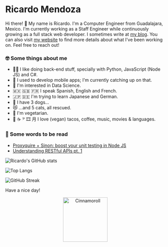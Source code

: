 # Ricardo Mendoza

Hi there! 👋 My name is Ricardo. I'm a Computer Engineer from Guadalajara, Mexico. I'm currently working as a Staff Engineer while continuously growing as a full stack web developer. I sometimes write at [my blog](https://blog.ricardomendoza.dev). You can also visit [my website](https://www.ricardomendoza.dev) to find more details about what I've been working on. Feel free to reach out!

### 🤓 Some things about me

- 🧑‍💻 I like doing back-end stuff, specially with Python, JavaScript (Node JS) and C#.
- 📱 I used to develop mobile apps; I'm currently catching up on that.
- 🥼 I'm interested in Data Science.
- 🇲🇽 🇬🇧 🇫🇷 I speak Spanish, English and French.
- 🇯🇵 🇩🇪 I'm trying to learn Japanese and German.
- 🐶 I have 3 dogs...
- 😻 ...and 5 cats, all rescued.
- 🌱 I'm vegetarian.
- 🌮 ☕️ 𝄢 🎞 ⽉ I love (vegan) tacos, coffee, music, movies & languages.

### 📖 Some words to be read

- [Proxyquire + Sinon: boost your unit testing in Node JS](https://blog.ricardomendoza.dev/proxyquire-sinon-en)
- [Understanding RESTful APIs pt. 1](https://blog.ricardomendoza.dev/understanding-restful-apis-part-1)

![Ricardo's GitHub stats](https://github-readme-stats.vercel.app/api?username=rsmngdlmx&show_icons=true&theme=dracula)

![Top Langs](https://github-readme-stats.vercel.app/api/top-langs/?username=rsmngdlmx&theme=dracula)

![GitHub Streak](https://github-readme-streak-stats.herokuapp.com/?user=rsmngdlmx&theme=dracula)

Have a nice day!

<div align="center">
  <img alt="Cinnamoroll" src="https://user-images.githubusercontent.com/41123719/164349573-0fdfef29-1ff9-4978-b43f-a2774a0282cd.gif" width="140" />
</div>
